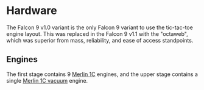 <!-- TITLE: Falcon 9 v1.0 -->
<!-- SUBTITLE: The Falcon 9 v1.0 variant is the first version of the Falcon 9 vehicle. -->

# Hardware
The Falcon 9 v1.0 variant is the only Falcon 9 variant to use the tic-tac-toe engine layout. This was replaced in the Falcon 9 v1.1 with the "octaweb", which was superior from mass, reliability, and ease of access standpoints.

## Engines
The first stage contains 9 [Merlin 1C](merlin-1c) engines, and the upper stage contains a single [Merlin 1C vacuum](merlin-1c#vacuum-variant) engine.